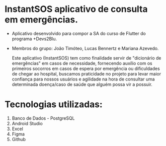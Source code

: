# InstantSOS aplicativo de consulta em emergências.

* Aplicativo desenvolvido para compor a SA do curso de Flutter do programa +Devs2Blu.
* Membros do grupo: João Timóteo, Lucas Bennertz e Mariana Azevedo.

  Este aplicativo (InstantSOS) tem como finalidade servir de "dicionário de emergências" em casos de necessidade, fornecendo auxílio com os primeiros socorros em casos de espera por emergência ou dificuldades de chegar ao hospital, buscamos praticidade no projeto para levar maior confiança para nossos usuários e agilidade na hora de consultar uma determinada doença/caso de saúde que alguém possa vir a possuir.

# Tecnologias utilizadas:
  1. Banco de Dados - PostgreSQL
  2. Android Studio
  3. Excel
  4. Figma
  5. Github
